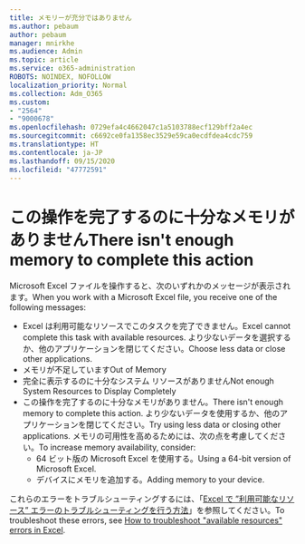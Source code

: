 ```yaml
---
title: メモリーが充分ではありません
ms.author: pebaum
author: pebaum
manager: mnirkhe
ms.audience: Admin
ms.topic: article
ms.service: o365-administration
ROBOTS: NOINDEX, NOFOLLOW
localization_priority: Normal
ms.collection: Adm_O365
ms.custom:
- "2564"
- "9000678"
ms.openlocfilehash: 0729efa4c4662047c1a5103788ecf129bff2a4ec
ms.sourcegitcommit: c6692ce0fa1358ec3529e59ca0ecdfdea4cdc759
ms.translationtype: HT
ms.contentlocale: ja-JP
ms.lasthandoff: 09/15/2020
ms.locfileid: "47772591"
---
```

# <a name="there-isnt-enough-memory-to-complete-this-action"></a><span data-ttu-id="e7b36-102">この操作を完了するのに十分なメモリがありません</span><span class="sxs-lookup"><span data-stu-id="e7b36-102">There isn't enough memory to complete this action</span></span>

<span data-ttu-id="e7b36-103">Microsoft Excel ファイルを操作すると、次のいずれかのメッセージが表示されます。</span><span class="sxs-lookup"><span data-stu-id="e7b36-103">When you work with a Microsoft Excel file, you receive one of the following messages:</span></span>

- <span data-ttu-id="e7b36-104">Excel は利用可能なリソースでこのタスクを完了できません。</span><span class="sxs-lookup"><span data-stu-id="e7b36-104">Excel cannot complete this task with available resources.</span></span> <span data-ttu-id="e7b36-105">より少ないデータを選択するか、他のアプリケーションを閉じてください。</span><span class="sxs-lookup"><span data-stu-id="e7b36-105">Choose less data or close other applications.</span></span>
- <span data-ttu-id="e7b36-106">メモリが不足しています</span><span class="sxs-lookup"><span data-stu-id="e7b36-106">Out of Memory</span></span>
- <span data-ttu-id="e7b36-107">完全に表示するのに十分なシステム リソースがありません</span><span class="sxs-lookup"><span data-stu-id="e7b36-107">Not enough System Resources to Display Completely</span></span>
- <span data-ttu-id="e7b36-108">この操作を完了するのに十分なメモリがありません。</span><span class="sxs-lookup"><span data-stu-id="e7b36-108">There isn't enough memory to complete this action.</span></span> <span data-ttu-id="e7b36-109">より少ないデータを使用するか、他のアプリケーションを閉じてください。</span><span class="sxs-lookup"><span data-stu-id="e7b36-109">Try using less data or closing other applications.</span></span> <span data-ttu-id="e7b36-110">メモリの可用性を高めるためには、次の点を考慮してください。</span><span class="sxs-lookup"><span data-stu-id="e7b36-110">To increase memory availability, consider:</span></span> 
    - <span data-ttu-id="e7b36-111">64 ビット版の Microsoft Excel を使用する。</span><span class="sxs-lookup"><span data-stu-id="e7b36-111">Using a 64-bit version of Microsoft Excel.</span></span>
    - <span data-ttu-id="e7b36-112">デバイスにメモリを追加する。</span><span class="sxs-lookup"><span data-stu-id="e7b36-112">Adding memory to your device.</span></span>

<span data-ttu-id="e7b36-113">これらのエラーをトラブルシューティングするには、「[Excel で ”利用可能なリソース” エラーのトラブルシューティングを行う方法](https://docs.microsoft.com/office/troubleshoot/excel/available-resources-errors)」を参照してください。</span><span class="sxs-lookup"><span data-stu-id="e7b36-113">To troubleshoot these errors, see [How to troubleshoot "available resources" errors in Excel](https://docs.microsoft.com/office/troubleshoot/excel/available-resources-errors).</span></span>